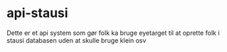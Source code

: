 # api-stausi
Dette er et api system som gør folk ka bruge eyetarget til at oprette folk i stausi databasen uden at skulle bruge klein osv
